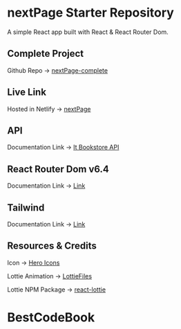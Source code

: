 # nextPage Starter Repository

A simple React app built with React & React Router Dom.

## Complete Project
Github Repo -> [nextPage-complete](https://github.com/shakilahmedatik/nextPage-complete)

## Live Link
Hosted in Netlify -> [nextPage](https://next-page.netlify.app/)

## API 
Documentation Link -> [It Bookstore API](https://api.itbook.store/)

## React Router Dom v6.4 
Documentation Link -> [Link](https://reactrouter.com/en/main/start/overview)

## Tailwind
Documentation Link -> [Link](https://tailwindcss.com/docs/installation)


## Resources & Credits
Icon -> [Hero Icons](https://heroicons.com/)

Lottie Animation -> [LottieFiles](https://lottiefiles.com/featured)

Lottie NPM Package -> [react-lottie](https://www.npmjs.com/package/react-lottie)
# BestCodeBook

